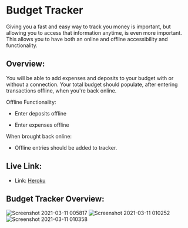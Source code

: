 # Budget Tracker
Giving you a fast and easy way to track you money is important, but allowing you to access that information anytime, is even more important. This allows you to have both an online and offline accessibility and functionality.

## Overview: 

You will be able to add expenses and deposits to your budget with or without a connection. Your total budget should populate, after entering transactions offline, when you're back online.

Offline Functionality:

  * Enter deposits offline

  * Enter expenses offline

When brought back online:

  * Offline entries should be added to tracker.


## Live Link:
* Link: [Heroku]()

## Budget Tracker Overview:
![Screenshot 2021-03-11 005817](https://user-images.githubusercontent.com/73044038/110749023-28272200-8206-11eb-85e9-02d8def37ad6.png)
![Screenshot 2021-03-11 010252](https://user-images.githubusercontent.com/73044038/110749029-2a897c00-8206-11eb-9c64-333c4958d6d1.png)
![Screenshot 2021-03-11 010358](https://user-images.githubusercontent.com/73044038/110749036-2bbaa900-8206-11eb-9ea9-2d77a57da66c.png)

